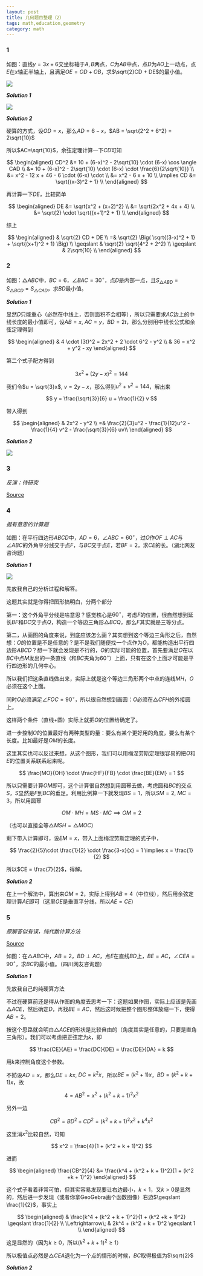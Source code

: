```yaml
---
layout: post 
title: 几何题目整理（2）
tags: math,education,geometry
category: math
---
```


### 1

如图：直线$y = 3x + 6$交坐标轴于$A, B$两点，$C$为$AB$中点，点$D$为$AO$上一动点，点$E$在$x$轴正半轴上，且满足$OE = OD + OB$，求$\sqrt{2}CD + DE$的最小值。

![](https://crsando.github.io/images/2025-08-21/A-001.png)

***Solution 1***

![](https://crsando.github.io/images/2025-08-21/A-001-Ans.png)

***Solution 2***

硬算的方式，设$OD = x$，那么$AD = 6-x$，$AB = \sqrt{2^2 + 6^2} = 2\sqrt{10}$

所以$AC=\sqrt{10}$，余弦定理计算一下$CD$可知

$$
\begin{aligned}
    CD^2 &= 10 + (6-x)^2 - 2\sqrt{10} \cdot (6-x) \cos \angle CAD \\
        &= 10 + (6-x)^2 - 2\sqrt{10} \cdot (6-x) \cdot \frac{6}{2\sqrt{10}} \\
        &= x^2 - 12 x + 46 - 6 \cdot (6-x) \cdot  \\
        &= x^2 - 6 x + 10  \\
    \implies CD &= \sqrt{(x-3)^2 + 1}  \\
\end{aligned}
$$

再计算一下$DE$，比较简单

$$
\begin{aligned}
    DE &= \sqrt{x^2 + (x+2)^2}  \\
        &= \sqrt{2x^2 + 4x + 4}  \\
        &= \sqrt{2} \cdot \sqrt{(x+1)^2 + 1}  \\
\end{aligned}
$$

综上

$$
\begin{aligned}
    & \sqrt{2} CD + DE  \\
   =&  \sqrt{2} \Big( 
        \sqrt{(3-x)^2 + 1} + \sqrt{(x+1)^2 + 1}
    \Big) \\
    \geqslant & \sqrt{2} \sqrt{4^2 + 2^2} \\
    \geqslant & 2\sqrt{10} \\
\end{aligned}
$$

### 2

如图：$\triangle ABC$中，$BC = 6$，$\angle BAC = 30^\circ$，点$D$是内部一点，且$S_{\triangle ABD} = S_{\triangle BCD} = S_{\triangle CAD}$，求$BD$最小值。


***Solution 1***

显然$D$只能重心（必然在中线上，否则面积不会相等），所以只需要求$AC$边上的中线长度的最小值即可，设$AB = x$, $AC = y$，$BD = 2t$，那么分别用中线长公式和余弦定理得到

$$
\begin{aligned}
    & 4 \cdot (3t)^2 = 2x^2 + 2 \cdot 6^2 - y^2 \\
    & 36 = x^2 + y^2 - xy 
\end{aligned}
$$

第二个式子配方得到

$$
    3x^2 + (2y-x)^2 = 144
$$

我们令$u = \sqrt{3}x$, $v = 2y - x$，那么得到$u^2 + v^2 = 144$，解出来

$$
    y = \frac{\sqrt{3}}{6} u + \frac{1}{2} v
$$

带入得到

$$
\begin{aligned}
    & 2x^2 - y^2  \\
    =& \frac{2}{3}u^2 - \frac{1}{12}u^2 - \frac{1}{4} v^2 - \frac{\sqrt{3}}{6} uv\\
\end{aligned}
$$

<TODO>

***Solution 2***

![](https://crsando.github.io/images/2025-08-21/A-002-Ans.png)

### 3

*反演：待研究*

[Source](https://www.bilibili.com/video/BV1VFMXzkE2D/?spm_id_from=333.1387.upload.video_card.click&vd_source=2c3b1cf87d67c244536d57d4d5b68285)

### 4

*挺有意思的计算题*

如图：在平行四边形$ABCD$中，$AD = 6$，$\angle ABC = 60^\circ$，过$O$作$OF \perp AC$与$\angle ABC$的外角平分线交于点$F$，与$BC$交于点$E$，若$BF = 2$，求$CE$的长。（湖北网友咨询题）

***Solution 1***

![](https://crsando.github.io/images/2025-08-21/A-004-Ans.png)

先放我自己的分析过程和解答。

这题其实就是你得把图形搞明白，分两个部分

第一：这个外角平分线是啥意思？感觉核心是$60^\circ$，考虑$F$的位置，很自然想到延长$BF$和$DC$交于点$Q$，构造一个等边三角形$\triangle BCQ$，那么$F$其实就是三等分点。

第二，从画图的角度来说，到底应该怎么画？其实想到这个等边三角形之后，自然想：$O$的位置是不是任意的？是不是我们随便找一个点作为$O$，都能构造出平行四边形$ABCD$？想一下就会发现是不行的，$O$的实际可能的位置，首先要满足$O$在以$BC$中点$M$发出的一条直线（和$BC$夹角为$60^\circ$）上面，只有在这个上面才可能是平行四边形的几何中心。

所以我们把这条直线做出来，实际上就是这个等边三角形两个中点的连线$MH$，$O$必须在这个上面。

同时$O$必须满足$\angle FOC = 90^\circ$，所以很自然想到画圆：$O$必须在$\triangle CFH$的外接圆上。

这样两个条件（直线+圆）实际上就把$O$的位置给确定了。

进一步控制$O$的位置最好有两种类型的量：要么有某个更好用的角度，要么有某个长度。比如最好是$OM$的长度。

这里其实也可以反过来想，从这个图形，我们可以用梅涅劳斯定理很容易的把$O$和$E$的位置关系联系起来呢。

$$
    \frac{MO}{OH} \cdot \frac{HF}{FB} \cdot \frac{BE}{EM} = 1
$$

所以只需要计算$OM$即可，这个计算很自然想到用圆幂去做，考虑圆和$BC$的交点$S$，$S$显然是$F$到$BC$的垂足。利用比例算一下就发现$BS = 1$，所以$SM = 2$, $MC = 3$，所以用圆幂

$$
    OM \cdot MH = MS \cdot MC \implies OM = 2
$$

（也可以直接全等$\triangle MSH = \triangle MOC$）

剩下带入计算即可，设$EM = x$，带入上面梅涅劳斯定理的式子中，

$$
    \frac{2}{5}\cdot \frac{1}{2} \cdot \frac{3-x}{x} = 1
    \implies x = \frac{1}{2}
$$

所以$CE = \frac{7}{2}$，得解。

***Solution 2***

在上一个解法中，算出来$OM = 2$，实际上得到$AB = 4$（中位线），然后用余弦定理计算$AE$即可（这里$OE$是垂直平分线，所以$AE = CE$）

### 5

*原解答似有误，纯代数计算方法*

[Source](https://www.bilibili.com/video/BV1xLGpzREd2/?spm_id_from=333.1387.upload.video_card.click&vd_source=2c3b1cf87d67c244536d57d4d5b68285)

如图：在$\triangle ABC$中，$AB = 2$，$BD \perp AC$，点$E$在直线$BD$上，$BE = AC$，$\angle CEA = 90^\circ$，求$BC$的最小值。（四川网友咨询题）

***Solution 1***

先放我自己的纯硬算方法

不过在硬算前还是得从作图的角度去思考一下：这题如果作图，实际上应该是先画$\triangle ACE$，然后确定$D$，再找$BE = AC$，然后这时候把整个图形整体放缩一下，使得$AB = 2$。

按这个思路就会明白$\triangle ACE$的形状是比较自由的（角度其实是任意的，只要是直角三角形）。我们可以考虑把正弦定为$k$，即

$$
\frac{CE}{AE} = \frac{DC}{DE} = \frac{DE}{DA} = k
$$

用$k$来控制角度这个参数。

不妨设$AD = x$，那么$DE = kx$, $DC = k^2 x$，所以$BE = (k^2 + 1)x$，$BD = (k^2 + k + 1)x$，故

$$
    4 = AB^2 =  x^2 + (k^2 + k + 1)^2 x^2
$$

另外一边

$$
    CB^2 = BD^2 + CD^2 = (k^2 + k + 1)^2 x^2 + k^4 x^2
$$

这里消$x^2$比较自然，可知

$$
    x^2 = \frac{4}{1 + (k^2 + k + 1)^2}
$$

进而

$$
\begin{aligned}
    \frac{CB^2}{4} &= \frac{k^4 + (k^2 + k + 1)^2}{1 + (k^2 +k + 1)^2}
\end{aligned}
$$

这个式子看着非常可怕，但其实容易发现要让右边最小，$k < 1$，又$k > 0$是显然的，然后进一步发现（或者你拿GeoGebra画个函数图像）右边$\geqslant \frac{1}{2}$，事实上

$$
\begin{aligned}
    & \frac{k^4 + (k^2 + k + 1)^2}{1 + (k^2 +k + 1)^2} \geqslant \frac{1}{2} \\
    \Leftrightarrow\; & 2k^4 + (k^2 + k + 1)^2 \geqslant 1 \\
\end{aligned}
$$

这是显然的（因为$k \geqslant 0$，所以$(k^2 +k + 1)^2 \geqslant 1$）

所以极值点必然是$\triangle CEA$退化为一个点的情形的时候，$BC$取得极值为$\sqrt{2}$

***Solution 2***